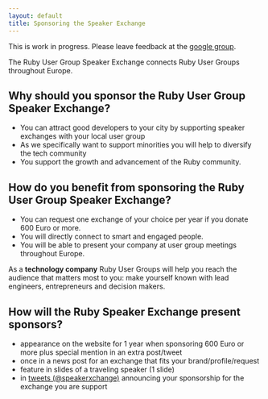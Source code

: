 ```yaml
---
layout: default
title: Sponsoring the Speaker Exchange
---
```


<div class="warning">
This is work in progress. Please leave feedback at the 
<a href="http://groups.google.com/group/usergroup-speaker-exchange">google group</a>.
</div>

The Ruby User Group Speaker Exchange connects Ruby User Groups throughout Europe. 

## Why should you sponsor the Ruby User Group Speaker Exchange?

- You can attract good developers to your city by supporting speaker exchanges with your local user group
- As we specifically want to support minorities you will help to diversify the tech community
- You support the growth and advancement of the Ruby community.

## How do you benefit from sponsoring the Ruby User Group Speaker Exchange?

- You can request one exchange of your choice per year if you donate 600 Euro or more.
- You will directly connect to smart and engaged people.
- You will be able to present your company at user group meetings throughout Europe.

As a **technology company** Ruby User Groups will help you reach the audience that matters most to you: make yourself known with  lead engineers, entrepreneurs and decision makers.

## How will the Ruby Speaker Exchange present sponsors?

- appearance on the website for 1 year when sponsoring 600 Euro or more plus special mention in an extra post/tweet
- once in a news post for an exchange that fits your brand/profile/request
- feature in slides of a traveling speaker (1 slide)
- in [tweets (@speakerxchange)](https://twitter.com/#!/speakerxchange) announcing your sponsorship for the exchange you are support
